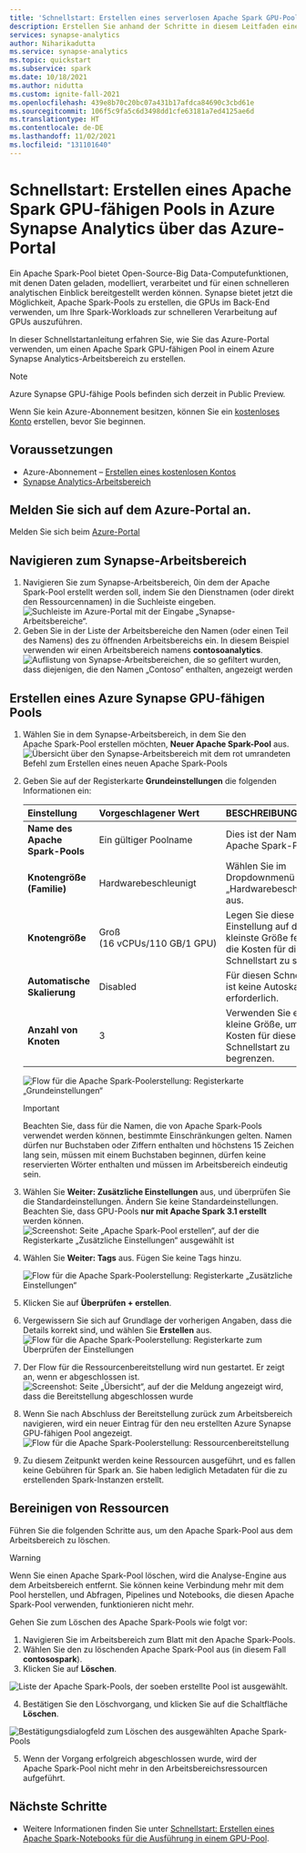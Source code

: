 ```yaml
---
title: 'Schnellstart: Erstellen eines serverlosen Apache Spark GPU-Pools'
description: Erstellen Sie anhand der Schritte in diesem Leitfaden einen serverlosen Apache Spark GPU-Pool mithilfe des Azure-Portals.
services: synapse-analytics
author: Niharikadutta
ms.service: synapse-analytics
ms.topic: quickstart
ms.subservice: spark
ms.date: 10/18/2021
ms.author: nidutta
ms.custom: ignite-fall-2021
ms.openlocfilehash: 439e8b70c20bc07a431b17afdca84690c3cbd61e
ms.sourcegitcommit: 106f5c9fa5c6d3498dd1cfe63181a7ed4125ae6d
ms.translationtype: HT
ms.contentlocale: de-DE
ms.lasthandoff: 11/02/2021
ms.locfileid: "131101640"
---
```

# <a name="quickstart-create-an-apache-spark-gpu-enabled-pool-in-azure-synapse-analytics-using-the-azure-portal"></a>Schnellstart: Erstellen eines Apache Spark GPU-fähigen Pools in Azure Synapse Analytics über das Azure-Portal

Ein Apache Spark-Pool bietet Open-Source-Big Data-Computefunktionen, mit denen Daten geladen, modelliert, verarbeitet und für einen schnelleren analytischen Einblick bereitgestellt werden können. Synapse bietet jetzt die Möglichkeit, Apache Spark-Pools zu erstellen, die GPUs im Back-End verwenden, um Ihre Spark-Workloads zur schnelleren Verarbeitung auf GPUs auszuführen.

In dieser Schnellstartanleitung erfahren Sie, wie Sie das Azure-Portal verwenden, um einen Apache Spark GPU-fähigen Pool in einem Azure Synapse Analytics-Arbeitsbereich zu erstellen.

> [!NOTE]
> Azure Synapse GPU-fähige Pools befinden sich derzeit in Public Preview.

Wenn Sie kein Azure-Abonnement besitzen, können Sie ein [kostenloses Konto](https://azure.microsoft.com/free/) erstellen, bevor Sie beginnen.

## <a name="prerequisites"></a>Voraussetzungen

- Azure-Abonnement – [Erstellen eines kostenlosen Kontos](https://azure.microsoft.com/free/)
- [Synapse Analytics-Arbeitsbereich](quickstart-create-workspace.md)

## <a name="sign-in-to-the-azure-portal"></a>Melden Sie sich auf dem Azure-Portal an.

Melden Sie sich beim [Azure-Portal](https://portal.azure.com/)

## <a name="navigate-to-the-synapse-workspace"></a>Navigieren zum Synapse-Arbeitsbereich 
1. Navigieren Sie zum Synapse-Arbeitsbereich, 0in dem der Apache Spark-Pool erstellt werden soll, indem Sie den Dienstnamen (oder direkt den Ressourcennamen) in die Suchleiste eingeben.
![Suchleiste im Azure-Portal mit der Eingabe „Synapse-Arbeitsbereiche“.](media/quickstart-create-sql-pool/create-sql-pool-00a.png)
2. Geben Sie in der Liste der Arbeitsbereiche den Namen (oder einen Teil des Namens) des zu öffnenden Arbeitsbereichs ein. In diesem Beispiel verwenden wir einen Arbeitsbereich namens **contosoanalytics**.
![Auflistung von Synapse-Arbeitsbereichen, die so gefiltert wurden, dass diejenigen, die den Namen „Contoso“ enthalten, angezeigt werden](media/quickstart-create-sql-pool/create-sql-pool-00b.png)


## <a name="create-new-azure-synapse-gpu-enabled-pool"></a>Erstellen eines Azure Synapse GPU-fähigen Pools

1. Wählen Sie in dem Synapse-Arbeitsbereich, in dem Sie den Apache Spark-Pool erstellen möchten, **Neuer Apache Spark-Pool** aus.
    ![Übersicht über den Synapse-Arbeitsbereich mit dem rot umrandeten Befehl zum Erstellen eines neuen Apache Spark-Pools](media/quickstart-create-apache-spark-pool/create-spark-pool-portal-01.png)
2. Geben Sie auf der Registerkarte **Grundeinstellungen** die folgenden Informationen ein:

    |Einstellung | Vorgeschlagener Wert | BESCHREIBUNG |
    | :------ | :-------------- | :---------- |
    | **Name des Apache Spark-Pools** | Ein gültiger Poolname | Dies ist der Name des Apache Spark-Pools. |
    | **Knotengröße (Familie)** | Hardwarebeschleunigt | Wählen Sie im Dropdownmenü „Hardwarebeschleunigt“ aus. |
    | **Knotengröße** | Groß (16 vCPUs/110 GB/1 GPU) | Legen Sie diese Einstellung auf die kleinste Größe fest, um die Kosten für diesen Schnellstart zu senken. |
    | **Automatische Skalierung** | Disabled | Für diesen Schnellstart ist keine Autoskalierung erforderlich. |
    | **Anzahl von Knoten** | 3 | Verwenden Sie eine kleine Größe, um die Kosten für diesen Schnellstart zu begrenzen. |


    ![Flow für die Apache Spark-Poolerstellung: Registerkarte „Grundeinstellungen“](media/quickstart-create-apache-spark-pool/create-spark-gpu-pool-portal-01.png)
    > [!IMPORTANT]
    > Beachten Sie, dass für die Namen, die von Apache Spark-Pools verwendet werden können, bestimmte Einschränkungen gelten. Namen dürfen nur Buchstaben oder Ziffern enthalten und höchstens 15 Zeichen lang sein, müssen mit einem Buchstaben beginnen, dürfen keine reservierten Wörter enthalten und müssen im Arbeitsbereich eindeutig sein.

3. Wählen Sie **Weiter: Zusätzliche Einstellungen** aus, und überprüfen Sie die Standardeinstellungen. Ändern Sie keine Standardeinstellungen. Beachten Sie, dass GPU-Pools **nur mit Apache Spark 3.1 erstellt** werden können.
    ![Screenshot: Seite „Apache Spark-Pool erstellen“, auf der die Registerkarte „Zusätzliche Einstellungen“ ausgewählt ist](media/quickstart-create-apache-spark-pool/create-spark-gpu-pool-portal-02.png)

4. Wählen Sie **Weiter: Tags** aus. Fügen Sie keine Tags hinzu.

    ![Flow für die Apache Spark-Poolerstellung: Registerkarte „Zusätzliche Einstellungen“](media/quickstart-create-apache-spark-pool/create-spark-pool-03-tags.png)

5. Klicken Sie auf **Überprüfen + erstellen**.

6. Vergewissern Sie sich auf Grundlage der vorherigen Angaben, dass die Details korrekt sind, und wählen Sie **Erstellen** aus.
    ![Flow für die Apache Spark-Poolerstellung: Registerkarte zum Überprüfen der Einstellungen](media/quickstart-create-apache-spark-pool/create-spark-gpu-pool-portal-03.png)

7. Der Flow für die Ressourcenbereitstellung wird nun gestartet. Er zeigt an, wenn er abgeschlossen ist.
    ![Screenshot: Seite „Übersicht“, auf der die Meldung angezeigt wird, dass die Bereitstellung abgeschlossen wurde](media/quickstart-create-apache-spark-pool/create-spark-pool-portal-06.png)

8. Wenn Sie nach Abschluss der Bereitstellung zurück zum Arbeitsbereich navigieren, wird ein neuer Eintrag für den neu erstellten Azure Synapse GPU-fähigen Pool angezeigt.
    ![Flow für die Apache Spark-Poolerstellung: Ressourcenbereitstellung](media/quickstart-create-apache-spark-pool/create-spark-gpu-pool-portal-04.png)

9. Zu diesem Zeitpunkt werden keine Ressourcen ausgeführt, und es fallen keine Gebühren für Spark an. Sie haben lediglich Metadaten für die zu erstellenden Spark-Instanzen erstellt.

## <a name="clean-up-resources"></a>Bereinigen von Ressourcen

Führen Sie die folgenden Schritte aus, um den Apache Spark-Pool aus dem Arbeitsbereich zu löschen.
> [!WARNING]
> Wenn Sie einen Apache Spark-Pool löschen, wird die Analyse-Engine aus dem Arbeitsbereich entfernt. Sie können keine Verbindung mehr mit dem Pool herstellen, und Abfragen, Pipelines und Notebooks, die diesen Apache Spark-Pool verwenden, funktionieren nicht mehr.

Gehen Sie zum Löschen des Apache Spark-Pools wie folgt vor:

1. Navigieren Sie im Arbeitsbereich zum Blatt mit den Apache Spark-Pools.
2. Wählen Sie den zu löschenden Apache Spark-Pool aus (in diesem Fall **contosospark**).
3. Klicken Sie auf **Löschen**.

 ![Liste der Apache Spark-Pools, der soeben erstellte Pool ist ausgewählt.](media/quickstart-create-apache-spark-pool/create-spark-pool-portal-08.png)

4. Bestätigen Sie den Löschvorgang, und klicken Sie auf die Schaltfläche **Löschen**.

 ![Bestätigungsdialogfeld zum Löschen des ausgewählten Apache Spark-Pools](media/quickstart-create-apache-spark-pool/create-spark-pool-portal-10.png)

5. Wenn der Vorgang erfolgreich abgeschlossen wurde, wird der Apache Spark-Pool nicht mehr in den Arbeitsbereichsressourcen aufgeführt.

## <a name="next-steps"></a>Nächste Schritte

- Weitere Informationen finden Sie unter [Schnellstart: Erstellen eines Apache Spark-Notebooks für die Ausführung in einem GPU-Pool](spark/apache-spark-rapids-gpu.md).
